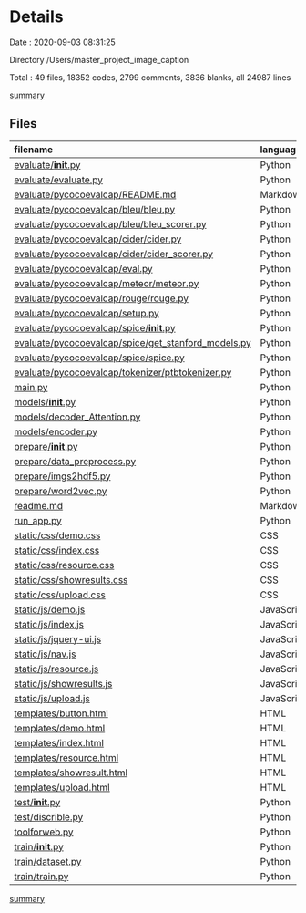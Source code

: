 # Details

Date : 2020-09-03 08:31:25

Directory /Users/master_project_image_caption

Total : 49 files,  18352 codes, 2799 comments, 3836 blanks, all 24987 lines

[summary](results.md)

## Files
| filename | language | code | comment | blank | total |
| :--- | :--- | ---: | ---: | ---: | ---: |
| [evaluate/__init__.py](/evaluate/__init__.py) | Python | 0 | 0 | 1 | 1 |
| [evaluate/evaluate.py](/evaluate/evaluate.py) | Python | 132 | 29 | 31 | 192 |
| [evaluate/pycocoevalcap/README.md](/evaluate/pycocoevalcap/README.md) | Markdown | 45 | 0 | 13 | 58 |
| [evaluate/pycocoevalcap/bleu/bleu.py](/evaluate/pycocoevalcap/bleu/bleu.py) | Python | 22 | 14 | 12 | 48 |
| [evaluate/pycocoevalcap/bleu/bleu_scorer.py](/evaluate/pycocoevalcap/bleu/bleu_scorer.py) | Python | 180 | 22 | 63 | 265 |
| [evaluate/pycocoevalcap/cider/cider.py](/evaluate/pycocoevalcap/cider/cider.py) | Python | 22 | 21 | 12 | 55 |
| [evaluate/pycocoevalcap/cider/cider_scorer.py](/evaluate/pycocoevalcap/cider/cider_scorer.py) | Python | 128 | 43 | 22 | 193 |
| [evaluate/pycocoevalcap/eval.py](/evaluate/pycocoevalcap/eval.py) | Python | 57 | 10 | 10 | 77 |
| [evaluate/pycocoevalcap/meteor/meteor.py](/evaluate/pycocoevalcap/meteor/meteor.py) | Python | 58 | 11 | 14 | 83 |
| [evaluate/pycocoevalcap/rouge/rouge.py](/evaluate/pycocoevalcap/rouge/rouge.py) | Python | 53 | 34 | 19 | 106 |
| [evaluate/pycocoevalcap/setup.py](/evaluate/pycocoevalcap/setup.py) | Python | 10 | 1 | 3 | 14 |
| [evaluate/pycocoevalcap/spice/__init__.py](/evaluate/pycocoevalcap/spice/__init__.py) | Python | 0 | 0 | 1 | 1 |
| [evaluate/pycocoevalcap/spice/get_stanford_models.py](/evaluate/pycocoevalcap/spice/get_stanford_models.py) | Python | 34 | 5 | 10 | 49 |
| [evaluate/pycocoevalcap/spice/spice.py](/evaluate/pycocoevalcap/spice/spice.py) | Python | 77 | 9 | 17 | 103 |
| [evaluate/pycocoevalcap/tokenizer/ptbtokenizer.py](/evaluate/pycocoevalcap/tokenizer/ptbtokenizer.py) | Python | 34 | 25 | 11 | 70 |
| [main.py](/main.py) | Python | 31 | 2 | 6 | 39 |
| [models/__init__.py](/models/__init__.py) | Python | 0 | 0 | 1 | 1 |
| [models/decoder_Attention.py](/models/decoder_Attention.py) | Python | 79 | 5 | 25 | 109 |
| [models/encoder.py](/models/encoder.py) | Python | 24 | 3 | 9 | 36 |
| [prepare/__init__.py](/prepare/__init__.py) | Python | 0 | 0 | 1 | 1 |
| [prepare/data_preprocess.py](/prepare/data_preprocess.py) | Python | 69 | 3 | 12 | 84 |
| [prepare/imgs2hdf5.py](/prepare/imgs2hdf5.py) | Python | 35 | 4 | 5 | 44 |
| [prepare/word2vec.py](/prepare/word2vec.py) | Python | 34 | 6 | 5 | 45 |
| [readme.md](/readme.md) | Markdown | 128 | 0 | 46 | 174 |
| [run_app.py](/run_app.py) | Python | 118 | 9 | 16 | 143 |
| [static/css/demo.css](/static/css/demo.css) | CSS | 29 | 0 | 0 | 29 |
| [static/css/index.css](/static/css/index.css) | CSS | 505 | 25 | 53 | 583 |
| [static/css/resource.css](/static/css/resource.css) | CSS | 666 | 5 | 0 | 671 |
| [static/css/showresults.css](/static/css/showresults.css) | CSS | 67 | 2 | 12 | 81 |
| [static/css/upload.css](/static/css/upload.css) | CSS | 608 | 23 | 53 | 684 |
| [static/js/demo.js](/static/js/demo.js) | JavaScript | 57 | 0 | 0 | 57 |
| [static/js/index.js](/static/js/index.js) | JavaScript | 296 | 44 | 34 | 374 |
| [static/js/jquery-ui.js](/static/js/jquery-ui.js) | JavaScript | 13,563 | 2,075 | 3,068 | 18,706 |
| [static/js/nav.js](/static/js/nav.js) | JavaScript | 6 | 0 | 0 | 6 |
| [static/js/resource.js](/static/js/resource.js) | JavaScript | 40 | 15 | 10 | 65 |
| [static/js/showresults.js](/static/js/showresults.js) | JavaScript | 15 | 9 | 9 | 33 |
| [static/js/upload.js](/static/js/upload.js) | JavaScript | 10 | 180 | 2 | 192 |
| [templates/button.html](/templates/button.html) | HTML | 20 | 3 | 8 | 31 |
| [templates/demo.html](/templates/demo.html) | HTML | 82 | 7 | 8 | 97 |
| [templates/index.html](/templates/index.html) | HTML | 146 | 17 | 43 | 206 |
| [templates/resource.html](/templates/resource.html) | HTML | 119 | 10 | 8 | 137 |
| [templates/showresult.html](/templates/showresult.html) | HTML | 90 | 6 | 7 | 103 |
| [templates/upload.html](/templates/upload.html) | HTML | 115 | 7 | 9 | 131 |
| [test/__init__.py](/test/__init__.py) | Python | 0 | 0 | 1 | 1 |
| [test/discrible.py](/test/discrible.py) | Python | 130 | 20 | 30 | 180 |
| [toolforweb.py](/toolforweb.py) | Python | 116 | 16 | 34 | 166 |
| [train/__init__.py](/train/__init__.py) | Python | 0 | 0 | 1 | 1 |
| [train/dataset.py](/train/dataset.py) | Python | 32 | 9 | 14 | 55 |
| [train/train.py](/train/train.py) | Python | 270 | 70 | 67 | 407 |

[summary](results.md)